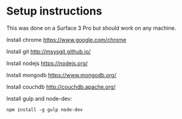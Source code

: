 # Setup instructions

This was done on a Surface 3 Pro but should work on any machine.

Install chrome https://www.google.com/chrome

Install git http://msysgit.github.io/

Install nodejs https://nodejs.org/

Install mongodb https://www.mongodb.org/

Install couchdb http://couchdb.apache.org/

Install gulp and node-dev:

```
npm install -g gulp node-dev
```

